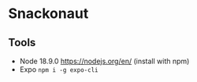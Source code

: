 # Snackonaut

## Tools

- Node 18.9.0 https://nodejs.org/en/ (install with npm)
- Expo `npm i -g expo-cli`